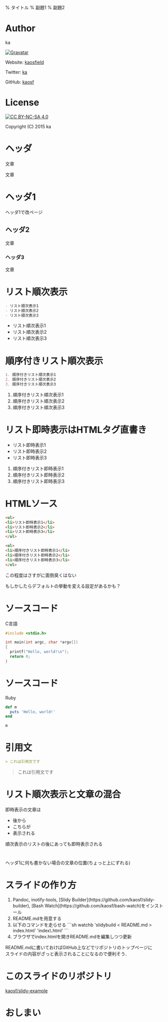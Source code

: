 % タイトル
% 副題1
% 副題2

# Author

ka

[![Gravatar](https://gravatar.com/avatar/884be098693425b409d25aaec5091de8?s=150)](https://gravatar.com/ka000)

Website: [kaosfield](http://www.kaosfield.net)

Twitter: [ka](https://twitter.com/ka_)

GitHub: [kaosf](https://github.com/kaosf)

# License

[![CC BY-NC-SA 4.0](https://licensebuttons.net/l/by-nc-sa/4.0/88x31.png)](http://creativecommons.org/licenses/by-nc-sa/4.0/)

Copyright (C) 2015 ka

# ヘッダ

文章

文章

# ヘッダ1

ヘッダ1で改ページ

## ヘッダ2

文章

### ヘッダ3

文章

# リスト順次表示

```md
- リスト順次表示1
- リスト順次表示2
- リスト順次表示3
```

- リスト順次表示1
- リスト順次表示2
- リスト順次表示3

# 順序付きリスト順次表示

```md
1. 順序付きリスト順次表示1
2. 順序付きリスト順次表示2
3. 順序付きリスト順次表示3
```

1. 順序付きリスト順次表示1
2. 順序付きリスト順次表示2
3. 順序付きリスト順次表示3

# リスト即時表示はHTMLタグ直書き

<ul>
<li>リスト即時表示1</li>
<li>リスト即時表示2</li>
<li>リスト即時表示3</li>
</ul>

<ol>
<li>順序付きリスト即時表示1</li>
<li>順序付きリスト即時表示2</li>
<li>順序付きリスト即時表示3</li>
</ol>

# HTMLソース

```html
<ul>
<li>リスト即時表示1</li>
<li>リスト即時表示2</li>
<li>リスト即時表示3</li>
</ul>

<ol>
<li>順序付きリスト即時表示1</li>
<li>順序付きリスト即時表示2</li>
<li>順序付きリスト即時表示3</li>
</ol>
```

この程度はさすがに面倒臭くはない

もしかしたらデフォルトの挙動を変える設定があるかも？

# ソースコード

C言語

```c
#include <stdio.h>

int main(int argc, char *argv[])
{
  printf("Hello, world!\n");
  return 0;
}
```

# ソースコード

Ruby

```ruby
def m
  puts 'Hello, world!'
end

m
```

# 引用文

```markdown
> これは引用文です
```

> これは引用文です

# リスト順次表示と文章の混合

即時表示の文章は

- 後から
- こちらが
- 表示される

順次表示のリストの後にあっても即時表示される

#

ヘッダ1に何も書かない場合の文章の位置(ちょっと上にずれる)

# スライドの作り方

<ol>
<li>Pandoc, inotify-tools, [Slidy Builder](https://github.com/kaosf/slidy-builder), [Bash Watch](https://github.com/kaosf/bash-watch)をインストール</li>
<li>README.mdを用意する</li>
<li>以下のコマンドを走らせる
```sh
watchb 'slidybuild < README.md > index.html' 'index\.html'
```
</li>
<li>ブラウザでindex.htmlを開きREADME.mdを編集しつつ更新</li>
</ol>

README.mdに書いておけばGitHub上などでリポジトリのトップページに  
スライドの内容がざっと表示されることになるので便利そう．

# このスライドのリポジトリ

[kaosf/slidy-example](https://github.com/kaosf/slidy-example)

# おしまい
